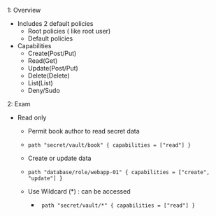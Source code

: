 1: Overview

- Includes 2 default policies
    - Root policies ( like root user)
    - Default policies
- Capabilities
    - Create(Post/Put)
    - Read(Get)
    - Update(Post/Put)
    - Delete(Delete)
    - List(List)
    - Deny/Sudo

2: Exam

- Read only
    - Permit book author to read secret data

    - ``
      path "secret/vault/book" {
      capabilities = ["read"]
      }
      ``
    - Create or update data

    - `` path "database/role/webapp-01" {
  capabilities = ["create", "update"]
  }
  ``
    - Use Wildcard (*) : can be accessed
      - ``
      path "secret/vault/*" {
      capabilities = ["read"]
      }``
     